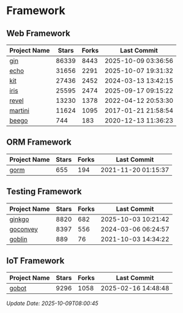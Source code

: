 # Framework

## Web Framework
| Project Name | Stars | Forks | Last Commit |
| ------------ | ----- | ----- | ----------- |
| [gin](https://github.com/gin-gonic/gin) | 86339 | 8443 | 2025-10-09 03:36:56 |
| [echo](https://github.com/labstack/echo) | 31656 | 2291 | 2025-10-07 19:31:32 |
| [kit](https://github.com/go-kit/kit) | 27436 | 2452 | 2024-03-13 13:42:15 |
| [iris](https://github.com/kataras/iris) | 25595 | 2474 | 2025-09-17 09:15:22 |
| [revel](https://github.com/revel/revel) | 13230 | 1378 | 2022-04-12 20:53:30 |
| [martini](https://github.com/go-martini/martini) | 11624 | 1095 | 2017-01-21 21:58:54 |
| [beego](https://github.com/astaxie/beego) | 744 | 183 | 2020-12-13 11:36:23 |

## ORM Framework
| Project Name | Stars | Forks | Last Commit |
| ------------ | ----- | ----- | ----------- |
| [gorm](https://github.com/jinzhu/gorm) | 655 | 194 | 2021-11-20 01:15:37 |

## Testing Framework
| Project Name | Stars | Forks | Last Commit |
| ------------ | ----- | ----- | ----------- |
| [ginkgo](https://github.com/onsi/ginkgo) | 8820 | 682 | 2025-10-03 10:21:42 |
| [goconvey](https://github.com/smartystreets/goconvey) | 8397 | 556 | 2024-03-06 06:24:57 |
| [goblin](https://github.com/franela/goblin) | 889 | 76 | 2021-10-03 14:34:22 |

## IoT Framework
| Project Name | Stars | Forks | Last Commit |
| ------------ | ----- | ----- | ----------- |
| [gobot](https://github.com/hybridgroup/gobot) | 9296 | 1058 | 2025-02-16 14:48:48 |

*Update Date: 2025-10-09T08:00:45*